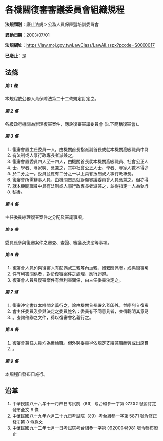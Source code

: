 # 各機關復審審議委員會組織規程

**法規類別**：廢止法規＞公務人員保障暨培訓委員會

**異動日期**：2003/07/01  

**法規網址**：https://law.moj.gov.tw/LawClass/LawAll.aspx?pcode=S0000017

**已廢止**：是



## 法條
##### 第 1 條
本規程依公務人員保障法第二十二條規定訂定之。

##### 第 2 條
各級政府機關為辦理復審案件，應設復審審議委員會 (以下簡稱復審會)。

##### 第 3 條
1. 復審會置主任委員一人，由機關首長指派副首長或就本機關高級職員中具 
1. 有法制或人事行政專長者派兼之。                                   
1. 復審會置委員四人至十四人，由機關首長就本機關高級職員、社會公正人 
1. 士、學者、專家聘、派兼之，其中社會公正人士、學者、專家人數不得少 
1. 於二分之一。委員並應有二分之一以上具有法制或人事行政專長。       
1. 復審會所需辦事人員，由機關首長就訴願審議委員會人員派兼之。但亦得 
1. 就本機關職員中具有法制或人事行政專長者派兼之，並得指定一人為執行 
1. 秘書。

##### 第 4 條
主任委員綜理復審案件之分配及審議事項。

##### 第 5 條
委員應參與復審案件之審查、查證、審議及決定等事項。

##### 第 6 條
1. 復審會人員如與復審人有配偶或三親等內血親、姻親關係者，或與復審案
1. 件有利害關係者，對於復審案件之處理，應行迴避。
1. 復審會人員與復審案件有無利害關係，由主任委員決定之。

##### 第 7 條
1. 復審決定書以本機關名義行之，除由機關首長署名蓋印外，並應列入復審
1. 會主任委員及參與決定之委員姓名；委員有不同意見者，並得載明其意見
1. 。查詢催辦之文件，得以復審會名義行之。

##### 第 8 條
1. 復審會兼任人員均為無給職。但外聘委員得依規定支給兼職酬勞或出席費
1. 。

##### 第 9 條
本規程自發布日施行。

## 沿革
1. 中華民國八十六年十一月四日考試院（86）考台組參一字第 07252  號函訂定發布全文 9  條
1. 中華民國八十九年六月二十九日考試院（89）考台組參一字第 5871 號令修正發布第 3  條條文
1. 中華民國九十二年七月一日考試院考台組參一字第 09200048981  號令發布廢止
